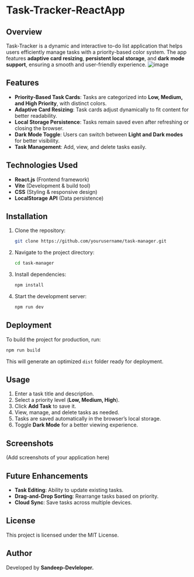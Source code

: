 # Task-Tracker-ReactApp

## Overview
Task-Tracker is a dynamic and interactive to-do list application that helps users efficiently manage tasks with a priority-based color system. The app features **adaptive card resizing**, **persistent local storage**, and **dark mode support**, ensuring a smooth and user-friendly experience.
![image](https://github.com/user-attachments/assets/fd726222-aba4-4bf0-8e68-bf9d1a1b15c2)


## Features
- **Priority-Based Task Cards**: Tasks are categorized into **Low, Medium, and High Priority**, with distinct colors.
- **Adaptive Card Resizing**: Task cards adjust dynamically to fit content for better readability.
- **Local Storage Persistence**: Tasks remain saved even after refreshing or closing the browser.
- **Dark Mode Toggle**: Users can switch between **Light and Dark modes** for better visibility.
- **Task Management**: Add, view, and delete tasks easily.

## Technologies Used
- **React.js** (Frontend framework)
- **Vite** (Development & build tool)
- **CSS** (Styling & responsive design)
- **LocalStorage API** (Data persistence)

## Installation
1. Clone the repository:
   ```bash
   git clone https://github.com/yourusername/task-manager.git
   ```
2. Navigate to the project directory:
   ```bash
   cd task-manager
   ```
3. Install dependencies:
   ```bash
   npm install
   ```
4. Start the development server:
   ```bash
   npm run dev
   ```

## Deployment
To build the project for production, run:
```bash
npm run build
```
This will generate an optimized `dist` folder ready for deployment.

## Usage
1. Enter a task title and description.
2. Select a priority level (**Low, Medium, High**).
3. Click **Add Task** to save it.
4. View, manage, and delete tasks as needed.
5. Tasks are saved automatically in the browser’s local storage.
6. Toggle **Dark Mode** for a better viewing experience.

## Screenshots
(Add screenshots of your application here)

## Future Enhancements
- **Task Editing**: Ability to update existing tasks.
- **Drag-and-Drop Sorting**: Rearrange tasks based on priority.
- **Cloud Sync**: Save tasks across multiple devices.

## License
This project is licensed under the MIT License.

## Author
Developed by **Sandeep-Devleloper.**

